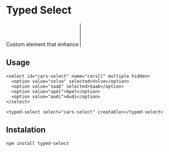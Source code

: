 # Typed Select

Custom element that enhance <select multiple /> with autocomplete variant


## Usage

```
<select id="cars-select" name="cars[]" multiple hidden>
  <option value="volvo" selected>Volvo</option>
  <option value="saab" selected>Saab</option>
  <option value="opel">Opel</option>
  <option value="audi">Audi</option>
</select>

<typed-select select="cars-select" creatable></typed-select>
```

## Instalation

`npm install typed-select`